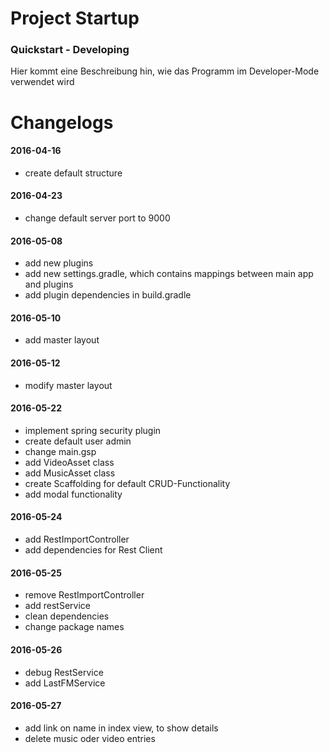 # Project Startup

### Quickstart - Developing
Hier kommt eine Beschreibung hin, wie das Programm im Developer-Mode verwendet wird


# Changelogs
#### 2016-04-16
+ create default structure

#### 2016-04-23
+ change default server port to 9000

#### 2016-05-08
+ add new plugins
+ add new settings.gradle, which contains mappings between main app and plugins
+ add plugin dependencies in build.gradle

#### 2016-05-10
+ add master layout

#### 2016-05-12
+ modify master layout

#### 2016-05-22
+ implement spring security plugin
+ create default user admin
+ change main.gsp
+ add VideoAsset class
+ add MusicAsset class
+ create Scaffolding for default CRUD-Functionality
+ add modal functionality

#### 2016-05-24
+ add RestImportController
+ add dependencies for Rest Client

#### 2016-05-25
+ remove RestImportController
+ add restService
+ clean dependencies
+ change package names

#### 2016-05-26
+ debug RestService
+ add LastFMService

#### 2016-05-27
+ add link on name in index view, to show details
+ delete music oder video entries
